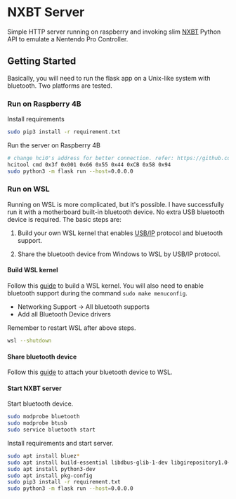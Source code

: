 # NXBT Server

Simple HTTP server running on raspberry and invoking slim [NXBT](https://github.com/Brikwerk/nxbt) Python API to emulate
a Nentendo Pro Controller.

## Getting Started

Basically, you will need to run the flask app on a Unix-like system with bluetooth. Two platforms are tested.

### Run on Raspberry 4B

Install requirements

```bash
sudo pip3 install -r requirement.txt
```

Run the server on Raspberry 4B

```bash
# change hci0's address for better connection. refer: https://github.com/Poohl/joycontrol/issues/4
hcitool cmd 0x3f 0x001 0x66 0x55 0x44 0xCB 0x58 0x94
sudo python3 -m flask run --host=0.0.0.0
```

### Run on WSL

Running on WSL is more complicated, but it's possible.
I have successfully run it with a motherboard built-in bluetooth device. No extra USB bluetooth device is required.
The basic steps are:
1. Build your own WSL kernel that enables [USB/IP](https://github.com/dorssel/usbipd-win) protocol and bluetooth support.

2. Share the bluetooth device from Windows to WSL by USB/IP protocol.

#### Build WSL kernel

Follow this [guide](https://github.com/dorssel/usbipd-win/wiki/WSL-support#building-your-own-usbip-enabled-wsl-2-kernel) to build a WSL kernel.
You will also need to enable bluetooth support during the command `sudo make menuconfig`.
- Networking Support -> All bluetooth supports
- Add all Bluetooth Device drivers

Remember to restart WSL after above steps.

```bash
wsl --shutdown
```

#### Share bluetooth device

Follow this [guide](https://devblogs.microsoft.com/commandline/connecting-usb-devices-to-wsl/) to attach your bluetooth device to WSL.

#### Start NXBT server

Start bluetooth device.
```bash
sudo modprobe bluetooth
sudo modprobe btusb
sudo service bluetooth start
```

Install requirements and start server.

```bash
sudo apt install bluez*
sudo apt install build-essential libdbus-glib-1-dev libgirepository1.0-dev
sudo apt install python3-dev
sudo apt install pkg-config
sudo pip3 install -r requirement.txt
sudo python3 -m flask run --host=0.0.0.0
```